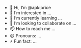 - 👋 Hi, I’m @apkiprice
- 👀 I’m interested in ...
- 🌱 I’m currently learning ...
- 💞️ I’m looking to collaborate on ...
- 📫 How to reach me ...
- 😄 Pronouns: ...
- ⚡ Fun fact: ...

<!---
apkiprice/apkiprice is a ✨ special ✨ repository because its `README.md` (this file) appears on your GitHub profile.
You can click the Preview link to take a look at your changes.
--->
